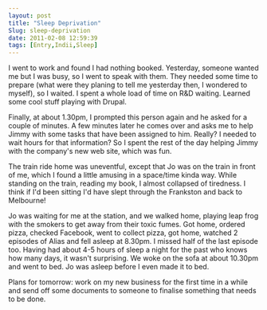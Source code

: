 ```yaml
---
layout: post
title: "Sleep Deprivation"
Slug: sleep-deprivation
date: 2011-02-08 12:59:39
tags: [Entry,Indii,Sleep]
---
```

I went to work and found I had nothing booked. Yesterday, someone wanted me but I was busy, so I went to speak with them. They needed some time to prepare (what were they planing to tell me yesterday then, I wondered to myself), so I waited. I spent a whole load of time on R&D waiting. Learned some cool stuff playing with Drupal.

Finally, at about 1.30pm, I prompted this person again and he asked for a couple of minutes. A few minutes later he comes over and asks me to help Jimmy with some tasks that have been assigned to him. Really? I needed to wait hours for that information? So I spent the rest of the day helping Jimmy with the company's new web site, which was fun.

The train ride home was uneventful, except that Jo was on the train in front of me, which I found a little amusing in a space/time kinda way. While standing on the train, reading my book, I almost collapsed of tiredness. I think if I'd been sitting I'd have slept through the Frankston and back to Melbourne!

Jo was waiting for me at the station, and we walked home, playing leap frog with the smokers to get away from their toxic fumes. Got home, ordered pizza, checked Facebook, went to collect pizza, got home, watched 2 episodes of Alias and fell asleep at 8.30pm. I missed half of the last episode too. Having had about 4-5 hours of sleep a night for the past who knows how many days, it wasn't surprising. We woke on the sofa at about 10.30pm and went to bed. Jo was asleep before I even made it to bed.

Plans for tomorrow: work on my new business for the first time in a while and send off some documents to someone to finalise something that needs to be done.
